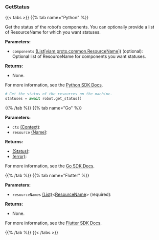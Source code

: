 ### GetStatus

{{< tabs >}}
{{% tab name="Python" %}}

Get the status of the robot’s components. You can optionally provide a list of ResourceName for which you want statuses.

**Parameters:**

- `components` [(List[viam.proto.common.ResourceName])](https://python.viam.dev/autoapi/viam/proto/common/index.html#viam.proto.common.ResourceName) (optional): Optional list of ResourceName for components you want statuses.

**Returns:**

- None.

For more information, see the [Python SDK Docs](https://python.viam.dev/autoapi/viam/robot/client/index.html#viam.robot.client.RobotClient.get_status).

``` python {class="line-numbers linkable-line-numbers"}
# Get the status of the resources on the machine.
statuses = await robot.get_status()
```

{{% /tab %}}
{{% tab name="Go" %}}

**Parameters:**

- `ctx` [(Context)](https://pkg.go.dev/context#Context):
- `resource` [(Name)](https://pkg.go.dev/go.viam.com/rdk@v0.26.0/resource#Name):

**Returns:**

- [(Status)](https://pkg.go.dev#Status):
- [(error)](https://pkg.go.dev/builtin#error):

For more information, see the [Go SDK Docs](https://pkg.go.dev/go.viam.com/rdk/robot#Robot).

{{% /tab %}}
{{% tab name="Flutter" %}}

**Parameters:**

- `resourceNames` [(List)](https://api.flutter.dev/flutter/dart-core/List-class.html)<[ResourceName](https://flutter.viam.dev/viam_sdk/ResourceName-class.html)> (required):

**Returns:**

- None.

For more information, see the [Flutter SDK Docs](https://flutter.viam.dev/viam_protos.robot.robot/RobotServiceClient/getStatus.html).

{{% /tab %}}
{{< /tabs >}}

